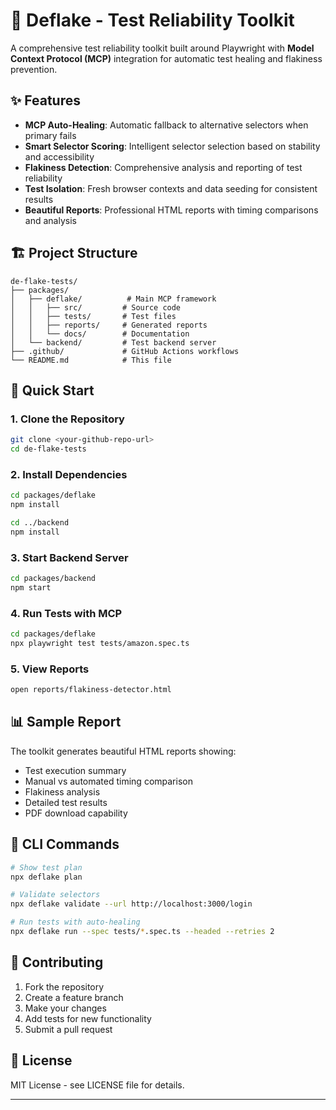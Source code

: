 # 🚀 Deflake - Test Reliability Toolkit

A comprehensive test reliability toolkit built around Playwright with **Model Context Protocol (MCP)** integration for automatic test healing and flakiness prevention.

## ✨ Features

- **MCP Auto-Healing**: Automatic fallback to alternative selectors when primary fails
- **Smart Selector Scoring**: Intelligent selector selection based on stability and accessibility
- **Flakiness Detection**: Comprehensive analysis and reporting of test reliability
- **Test Isolation**: Fresh browser contexts and data seeding for consistent results
- **Beautiful Reports**: Professional HTML reports with timing comparisons and analysis

## 🏗️ Project Structure

```
de-flake-tests/
├── packages/
│   ├── deflake/          # Main MCP framework
│   │   ├── src/         # Source code
│   │   ├── tests/       # Test files
│   │   ├── reports/     # Generated reports
│   │   └── docs/        # Documentation
│   └── backend/         # Test backend server
├── .github/             # GitHub Actions workflows
└── README.md            # This file
```

## 🚀 Quick Start

### 1. Clone the Repository
```bash
git clone <your-github-repo-url>
cd de-flake-tests
```

### 2. Install Dependencies
```bash
cd packages/deflake
npm install

cd ../backend
npm install
```

### 3. Start Backend Server
```bash
cd packages/backend
npm start
```

### 4. Run Tests with MCP
```bash
cd packages/deflake
npx playwright test tests/amazon.spec.ts
```

### 5. View Reports
```bash
open reports/flakiness-detector.html
```

## 📊 Sample Report

The toolkit generates beautiful HTML reports showing:
- Test execution summary
- Manual vs automated timing comparison
- Flakiness analysis
- Detailed test results
- PDF download capability

## 🔧 CLI Commands

```bash
# Show test plan
npx deflake plan

# Validate selectors
npx deflake validate --url http://localhost:3000/login

# Run tests with auto-healing
npx deflake run --spec tests/*.spec.ts --headed --retries 2
```

## 🤝 Contributing

1. Fork the repository
2. Create a feature branch
3. Make your changes
4. Add tests for new functionality
5. Submit a pull request

## 📄 License

MIT License - see LICENSE file for details.

---
